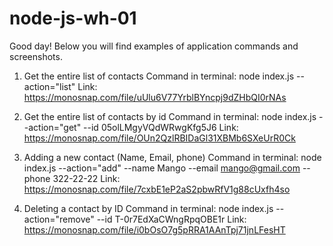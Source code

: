 # node-js-wh-01

Good day!
Below you will find examples of application commands and screenshots.

1. Get the entire list of contacts
   Command in terminal: node index.js --action="list"
   Link: https://monosnap.com/file/uUlu6V77YrblBYncpj9dZHbQI0rNAs

2. Get the entire list of contacts by id
   Command in terminal: node index.js --action="get" --id 05olLMgyVQdWRwgKfg5J6
   Link: https://monosnap.com/file/OUn2QzlRBIDaGl31XBMb6SXeUrR0Ck

3. Adding a new contact (Name, Email, phone)
   Command in terminal: node index.js --action="add" --name Mango --email mango@gmail.com --phone 322-22-22
   Link: https://monosnap.com/file/7cxbE1eP2aS2pbwRfV1g88cUxfh4so

4. Deleting a contact by ID
   Command in terminal: node index.js --action="remove" --id T-0r7EdXaCWngRpqOBE1r
   Link: https://monosnap.com/file/i0bOsO7g5pRRA1AAnTpj71jnLFesHT
